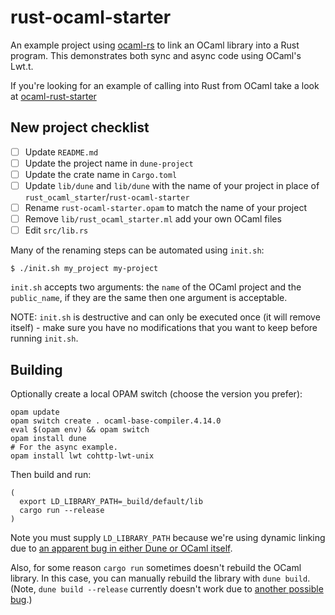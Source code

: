 # rust-ocaml-starter

An example project using [ocaml-rs](https://github.com/zshipko/ocaml-rs) to link an OCaml library into a Rust program.
This demonstrates both sync and async code using OCaml's Lwt.t.

If you're looking for an example of calling into Rust from OCaml take a look at [ocaml-rust-starter](https://github.com/zshipko/ocaml-rust-starter)

## New project checklist

- [ ] Update `README.md`
- [ ] Update the project name in `dune-project`
- [ ] Update the crate name in `Cargo.toml`
- [ ] Update `lib/dune` and `lib/dune` with the name of your project in place of `rust_ocaml_starter`/`rust-ocaml-starter`
- [ ] Rename `rust-ocaml-starter.opam` to match the name of your project
- [ ] Remove `lib/rust_ocaml_starter.ml` add your own OCaml files
- [ ] Edit `src/lib.rs`

Many of the renaming steps can be automated using `init.sh`:

```shell
$ ./init.sh my_project my-project
```

`init.sh` accepts two arguments: the `name` of the OCaml project and the `public_name`, if they are the same then one argument is acceptable.

NOTE: `init.sh` is destructive and can only be executed once (it will remove itself) - make sure you have no modifications that you want to keep before running `init.sh`.

## Building
Optionally create a local OPAM switch (choose the version you prefer):

```
opam update
opam switch create . ocaml-base-compiler.4.14.0
eval $(opam env) && opam switch
opam install dune
# For the async example.
opam install lwt cohttp-lwt-unix
```

Then build and run:

```
(
  export LD_LIBRARY_PATH=_build/default/lib
  cargo run --release
)
```

Note you must supply `LD_LIBRARY_PATH` because we're using dynamic linking due
to [an apparent bug in either Dune or OCaml itself](https://github.com/zshipko/rust-ocaml-starter/issues/4).

Also, for some reason `cargo run` sometimes doesn't rebuild the OCaml library.
In this case, you can manually rebuild the library with `dune build`.
(Note, `dune build --release` currently doesn't work due to [another possible bug](https://github.com/zshipko/rust-ocaml-starter/issues/5).)
